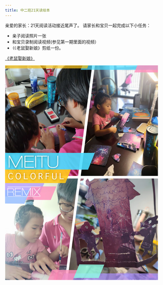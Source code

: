 ```yaml
---
title: 中二班21天读绘本
---
```


亲爱的家长：21天阅读活动接近尾声了。
请家长和宝贝一起完成以下小任务：
* 亲子阅读照片一张
* 和宝贝录制阅读视频(参见第一期里面的视频）
* 巜老鼠娶新娘》剪纸一份。

[《老鼠娶新娘》](https://mp.weixin.qq.com/s/gm1guciKzGentZE7zFf7qA)

![](2020-08-15-amy/01.jpg)
